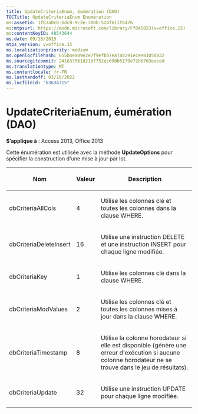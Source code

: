 ```yaml
---
title: UpdateCriteriaEnum, éumération (DAO)
TOCTitle: UpdateCriteriaEnum Enumeration
ms:assetid: 1f83a0c6-bdc8-9c3e-380b-524f611f6476
ms:mtpsurl: https://msdn.microsoft.com/library/Ff845853(v=office.15)
ms:contentKeyID: 48543644
ms.date: 09/18/2015
mtps_version: v=office.15
ms.localizationpriority: medium
ms.openlocfilehash: 655b4ea09e2e7f9efbb7ea7ab291ecee8105d432
ms.sourcegitcommit: 241637561d21b7752ec690b5179e72b6703eaced
ms.translationtype: MT
ms.contentlocale: fr-FR
ms.lasthandoff: 03/18/2022
ms.locfileid: "63634715"
---
```

# <a name="updatecriteriaenum-enumeration-dao"></a>UpdateCriteriaEnum, éumération (DAO)


**S’applique à** : Access 2013, Office 2013

Cette énumération est utilisée avec la méthode **UpdateOptions** pour spécifier la construction d'une mise à jour par lot.

<table>
<colgroup>
<col />
<col />
<col />
</colgroup>
<thead>
<tr class="header">
<th><p>Nom</p></th>
<th><p>Valeur</p></th>
<th><p>Description</p></th>
</tr>
</thead>
<tbody>
<tr class="odd">
<td><p>dbCriteriaAllCols</p></td>
<td><p>4</p></td>
<td><p>Utilise les colonnes clé et toutes les colonnes dans la clause WHERE.</p></td>
</tr>
<tr class="even">
<td><p>dbCriteriaDeleteInsert</p></td>
<td><p>16</p></td>
<td><p>Utilise une instruction DELETE et une instruction INSERT pour chaque ligne modifiée.</p></td>
</tr>
<tr class="odd">
<td><p>dbCriteriaKey</p></td>
<td><p>1</p></td>
<td><p>Utilise les colonnes clé dans la clause WHERE.</p></td>
</tr>
<tr class="even">
<td><p>dbCriteriaModValues</p></td>
<td><p>2</p></td>
<td><p>Utilise les colonnes clé et toutes les colonnes mises à jour dans la clause WHERE.</p></td>
</tr>
<tr class="odd">
<td><p>dbCriteriaTimestamp</p></td>
<td><p>8 </p></td>
<td><p>Utilise la colonne horodateur si elle est disponible (génère une erreur d'exécution si aucune colonne horodateur ne se trouve dans le jeu de résultats).</p></td>
</tr>
<tr class="even">
<td><p>dbCriteriaUpdate</p></td>
<td><p>32</p></td>
<td><p>Utilise une instruction UPDATE pour chaque ligne modifiée.</p></td>
</tr>
</tbody>
</table>

